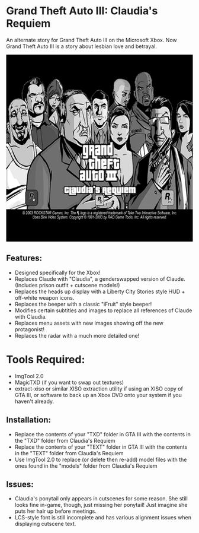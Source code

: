 # Grand Theft Auto III: Claudia's Requiem
An alternate story for Grand Theft Auto III on the Microsoft Xbox. Now Grand Theft Auto III is a story about lesbian love and betrayal.

![](screenshots/screenshot1.png)

## Features:
- Designed specifically for the Xbox!
- Replaces Claude with "Claudia", a genderswapped version of Claude. (Includes prison outfit + cutscene models!)
- Replaces the heads up display with a Liberty City Stories style HUD + off-white weapon icons.
- Replaces the beeper with a classic "iFruit" style beeper!
- Modifies certain subtitles and images to replace all references of Claude with Claudia.
- Replaces menu assets with new images showing off the new protagonist!
- Replaces the radar with a much more detailed one!

# Tools Required:
- ImgTool 2.0
- MagicTXD (if you want to swap out textures)
- extract-xiso or similar XISO extraction utility if using an XISO copy of GTA III, or software to back up an Xbox DVD onto your system if you haven't already.

## Installation:
- Replace the contents of your "TXD" folder in GTA III with the contents in the "TXD" folder from Claudia's Requiem
- Replace the contents of your "TEXT" folder in GTA III with the contents in the "TEXT" folder from Claudia's Requiem
- Use ImgTool 2.0 to replace (or delete then re-add) model files with the ones found in the "models" folder from Claudia's Requiem

## Issues:
- Claudia's ponytail only appears in cutscenes for some reason. She still looks fine in-game, though, just missing her ponytail! Just imagine she puts her hair up before meetings.
- LCS-style font is still incomplete and has various alignment issues when displaying cutscene text. 

